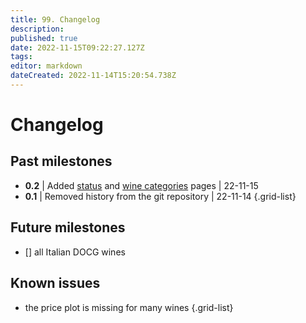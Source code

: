 ```yaml
---
title: 99. Changelog
description: 
published: true
date: 2022-11-15T09:22:27.127Z
tags: 
editor: markdown
dateCreated: 2022-11-14T15:20:54.738Z
---
```


# Changelog

## Past milestones
- **0.2** | Added [status](/Documentation/status.html) and [wine categories](/Documentation/wine-categories.md) pages | 22-11-15
- **0.1** | Removed history from the git repository | 22-11-14
{.grid-list}

## Future milestones
- [] all Italian DOCG wines

## Known issues
- the price plot is missing for many wines
{.grid-list}